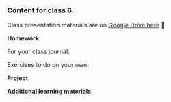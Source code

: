 ### Content for class 6. 

Class presentation materials are on [Google Drive here]() 🚧

__Homework__

For your class journal:

Exercises to do on your own:


__Project__



__Additional learning materials__
